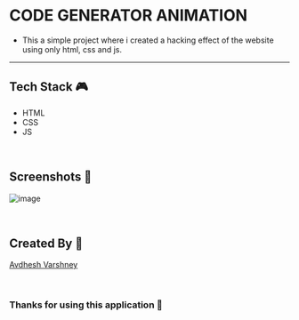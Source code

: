 # CODE GENERATOR ANIMATION

- This a simple project where i created a hacking effect of the website using only html, css and js.

--- 

## **Tech Stack 🎮**

- HTML
- CSS
- JS

<br>

## **Screenshots 📸**

![image](https://github.com/pranjay-poddar/Dev-Geeks/assets/114330097/5ada33c9-f195-4d8a-a81c-da28adb08c2b)

<br>

## **Created By 👦**

[Avdhesh Varshney](https://github.com/Avdhesh-Varshney)

<br>

### **Thanks for using this application 🎉**

